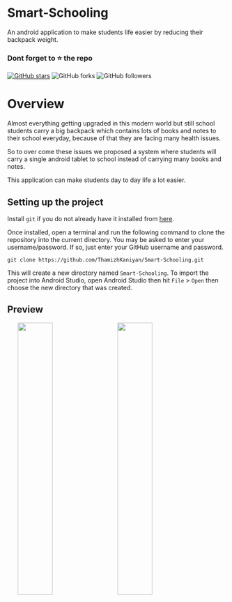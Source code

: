 # Smart-Schooling
An android application to make students life easier by reducing their backpack weight.

### Dont forget to :star: the repo

[![GitHub stars](https://img.shields.io/github/stars/Sangwan5688/BlackHole.svg?style=social&label=Star)](https://github.com//Sangwan5688/BlackHole) ![GitHub forks](https://img.shields.io/github/forks/Sangwan5688/BlackHole.svg?style=social&label=Forks) ![GitHub followers](https://img.shields.io/github/followers/ThamizhKaniyan.svg?style=social&label=Follow)

# Overview
Almost everything getting upgraded in this modern world but still school students carry a big backpack which contains lots of books and notes to their school everyday, because of that they are facing many health issues.

So to over come these issues we proposed a system where students will carry a single android tablet to school instead of carrying many books and notes.

This application can make students day to day life a lot easier.

## Setting up the project
Install `git` if you do not already have it installed from [here](https://git-scm.com/).

Once installed, open a terminal and run the following command to clone the repository into the current directory. You may be asked to enter your username/password. If so, just enter your GitHub username and password.

`git clone https://github.com/ThamizhKaniyan/Smart-Schooling.git`

This will create a new directory named `Smart-Schooling`. To import the project into Android Studio, open Android Studio then hit `File` > `Open` then choose the new directory that was created.

## Preview
<div>
  &nbsp
  &nbsp
  &nbsp
  <img src="https://raw.githubusercontent.com/ThamizhKaniyan/Smart-Schooling/main/ScreenShots/splash_screen.jpg" width="40%" height="40%" >
    &nbsp
  &nbsp
  &nbsp
  <img src="https://raw.githubusercontent.com/ThamizhKaniyan/Smart-Schooling/main/ScreenShots/primary_screen.jpg" width="40%" height="40%" >
</div>
